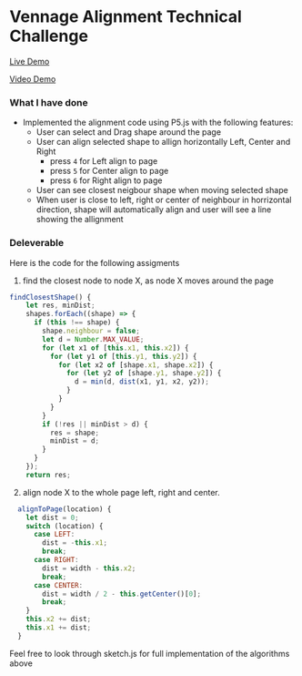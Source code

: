 # Vennage Alignment Technical Challenge

[Live Demo](https://salmansharif.me/Venngage-Tech-Challenge/)

[Video Demo](https://github.com/floatingkernal/Venngage-Tech-Challenge/blob/master/VideoDemo.mov)

### What I have done

- Implemented the alignment code using P5.js with the following features:
  - User can select and Drag shape around the page
  - User can align selected shape to allign horizontally Left, Center and Right
    - press `4` for Left align to page
    - press `5` for Center align to page
    - press `6` for Right align to page
  - User can see closest neigbour shape when moving selected shape
  - When user is close to left, right or center of neighbour in horrizontal direction, shape will automatically align and user will see a line showing the allignment

### Deleverable

Here is the code for the following assigments

1. find the closest node to node X, as node X moves around the page

```js
findClosestShape() {
    let res, minDist;
    shapes.forEach((shape) => {
      if (this !== shape) {
        shape.neighbour = false;
        let d = Number.MAX_VALUE;
        for (let x1 of [this.x1, this.x2]) {
          for (let y1 of [this.y1, this.y2]) {
            for (let x2 of [shape.x1, shape.x2]) {
              for (let y2 of [shape.y1, shape.y2]) {
                d = min(d, dist(x1, y1, x2, y2));
              }
            }
          }
        }
        if (!res || minDist > d) {
          res = shape;
          minDist = d;
        }
      }
    });
    return res;
```

2. align node X to the whole page left, right and center.

```js
  alignToPage(location) {
    let dist = 0;
    switch (location) {
      case LEFT:
        dist = -this.x1;
        break;
      case RIGHT:
        dist = width - this.x2;
        break;
      case CENTER:
        dist = width / 2 - this.getCenter()[0];
        break;
    }
    this.x2 += dist;
    this.x1 += dist;
  }
```

Feel free to look through sketch.js for full implementation of the algorithms above
